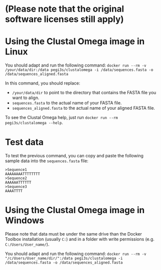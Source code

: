 # (Please note that the original software licenses still apply)

# Using the Clustal Omega image in Linux
You should adapt and run the following command: `docker run --rm -v /your/data/dir:/data pegi3s/clustalomega -i /data/sequences.fasta -o /data/sequences_aligned.fasta`

In this command, you should replace:
- `/your/data/dir` to point to the directory that contains the FASTA file you want to align.
- `sequences.fasta` to the actual name of your FASTA file.
- `sequences_aligned.fasta` to the actual name of your aligned FASTA file.

To see the Clustal Omega help, just run `docker run --rm pegi3s/clustalomega --help`.

# Test data
To test the previous command, you can copy and paste the following sample data into the `sequences.fasta` file:
```
>Sequence1
AAAAAAAATTTTTTTT
>Sequence2
AAAAAATTTTTT
>Sequence3
AAAATTTT
```

# Using the Clustal Omega image in Windows

Please note that data must be under the same drive than the Docker Toolbox installation (usually `C:`) and in a folder with write permissions (e.g. `C:/Users/User_name/`).

You should adapt and run the following command: `docker run --rm -v "/c/Users/User_name/dir/":/data pegi3s/clustalomega -i /data/sequences.fasta -o /data/sequences_aligned.fasta`
